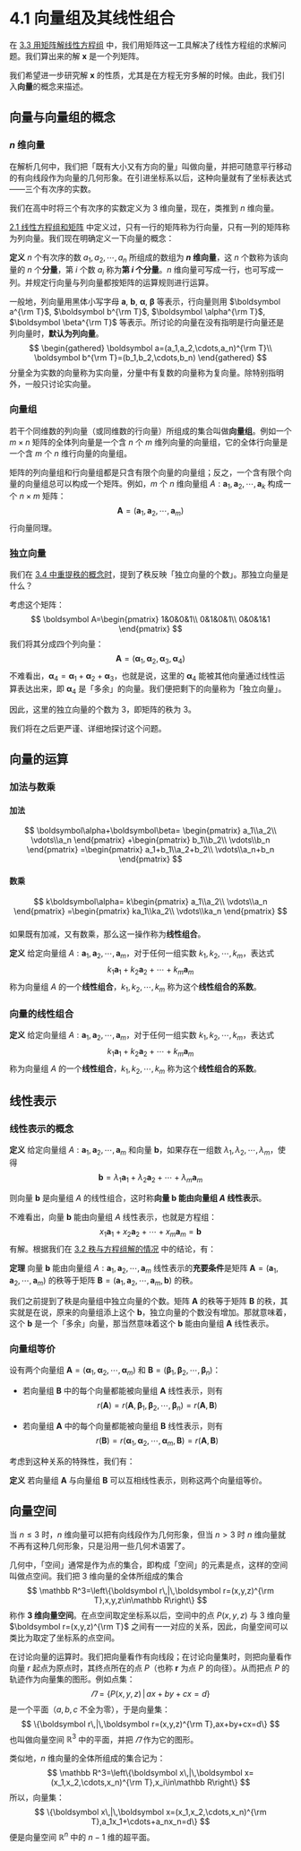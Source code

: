 # 4.1 向量组及其线性组合

在 [3.3 用矩阵解线性方程组](../3%20矩阵初等变换与线性方程组/3.3%20用矩阵解线性方程组) 中，我们用矩阵这一工具解决了线性方程组的求解问题。我们算出来的解 $\boldsymbol x$ 是一个列矩阵。

我们希望进一步研究解 $\boldsymbol x$ 的性质，尤其是在方程无穷多解的时候。由此，我们引入**向量**的概念来描述。

## 向量与向量组的概念

### $n$ 维向量

在解析几何中，我们把「既有大小又有方向的量」叫做向量，并把可随意平行移动的有向线段作为向量的几何形象。在引进坐标系以后，这种向量就有了坐标表达式——三个有次序的实数。

我们在高中时将三个有次序的实数定义为 3 维向量，现在，类推到 $n$ 维向量。

[2.1 线性方程组和矩阵](../2%20矩阵/2.1%20线性方程组和矩阵#几个特殊矩阵) 中定义过，只有一行的矩阵称为行向量，只有一列的矩阵称为列向量。我们现在明确定义一下向量的概念：

**定义** $n$ 个有次序的数 $a_1,a_2,\cdots,a_n$ 所组成的数组为 **$n$ 维向量**，这 $n$ 个数称为该向量的 $n$ 个**分量**，第 $i$ 个数 $a_i$ 称为**第 $i$ 个分量**。$n$ 维向量可写成一行，也可写成一列。并规定行向量与列向量都按矩阵的运算规则进行运算。

一般地，列向量用黑体小写字母 $\boldsymbol a$, $\boldsymbol b$, $\boldsymbol \alpha$, $\boldsymbol \beta$ 等表示，行向量则用 $\boldsymbol a^{\rm T}$, $\boldsymbol b^{\rm T}$, $\boldsymbol \alpha^{\rm T}$, $\boldsymbol \beta^{\rm T}$ 等表示。所讨论的向量在没有指明是行向量还是列向量时，**默认为列向量**。
$$
\begin{gathered}
\boldsymbol a=(a_1,a_2,\cdots,a_n)^{\rm T}\\
\boldsymbol b^{\rm T}=(b_1,b_2,\cdots,b_n)
\end{gathered}
$$
分量全为实数的向量称为实向量，分量中有复数的向量称为复向量。除特别指明外，一般只讨论实向量。

### 向量组

若干个同维数的列向量（或同维数的行向量）所组成的集合叫做**向量组**。例如一个 $m\times n$ 矩阵的全体列向量是一个含 $n$ 个 $m$ 维列向量的向量组，它的全体行向量是一个含 $m$ 个 $n$ 维行向量的向量组。

矩阵的列向量组和行向量组都是只含有限个向量的向量组；反之，一个含有限个向量的向量组总可以构成一个矩阵。例如，$m$ 个 $n$ 维向量组 $A:\boldsymbol a_1,\boldsymbol a_2,\cdots,\boldsymbol a_k$ 构成一个 $n\times m$ 矩阵：
$$
\boldsymbol A=(\boldsymbol a_1,\boldsymbol a_2,\cdots,\boldsymbol a_m)
$$
行向量同理。

### 独立向量

我们在 [3.4 中重提秩的概念时](../3%20矩阵初等变换与线性方程组/3.4%20再谈初等变换与秩#秩的概念)，提到了秩反映「独立向量的个数」。那独立向量是什么？

考虑这个矩阵：
$$
\boldsymbol A=\begin{pmatrix}
1&0&0&1\\
0&1&0&1\\
0&0&1&1
\end{pmatrix}
$$
我们将其分成四个列向量：
$$
\boldsymbol A=(\boldsymbol\alpha_1,\boldsymbol\alpha_2,\boldsymbol\alpha_3,\boldsymbol\alpha_4)
$$
不难看出，$\boldsymbol\alpha_4=\boldsymbol\alpha_1+\boldsymbol\alpha_2+\boldsymbol\alpha_3$，也就是说，这里的 $\boldsymbol\alpha_4$ 能被其他向量通过线性运算表达出来，即 $\boldsymbol\alpha_4$ 是「多余」的向量。我们便把剩下的向量称为「独立向量」。

因此，这里的独立向量的个数为 3，即矩阵的秩为 3。

我们将在之后更严谨、详细地探讨这个问题。

## 向量的运算

### 加法与数乘

#### 加法

$$
\boldsymbol\alpha+\boldsymbol\beta=
\begin{pmatrix}
a_1\\a_2\\ \vdots\\a_n
\end{pmatrix}
+\begin{pmatrix}
b_1\\b_2\\ \vdots\\b_n
\end{pmatrix}
=\begin{pmatrix}
a_1+b_1\\a_2+b_2\\ \vdots\\a_n+b_n
\end{pmatrix}
$$

#### 数乘

$$
k\boldsymbol\alpha=
k\begin{pmatrix}
a_1\\a_2\\ \vdots\\a_n
\end{pmatrix}
=\begin{pmatrix}
ka_1\\ka_2\\ \vdots\\ka_n
\end{pmatrix}
$$

### 

如果既有加减，又有数乘，那么这一操作称为**线性组合**。

**定义** 给定向量组 $A:\boldsymbol a_1,\boldsymbol a_2,\cdots,\boldsymbol a_m$，对于任何一组实数 $k_1,k_2,\cdots,k_m$，表达式
$$
k_1\boldsymbol a_1+k_2\boldsymbol a_2+\cdots+k_m\boldsymbol a_m
$$
称为向量组 $A$ 的一个**线性组合**，$k_1,k_2,\cdots,k_m$ 称为这个**线性组合的系数**。

### 向量的线性组合

**定义** 给定向量组 $A:\boldsymbol a_1,\boldsymbol a_2,\cdots,\boldsymbol a_m$，对于任何一组实数 $k_1,k_2,\cdots,k_m$，表达式
$$
k_1\boldsymbol a_1+k_2\boldsymbol a_2+\cdots+k_m\boldsymbol a_m
$$
称为向量组 $A$ 的一个**线性组合**，$k_1,k_2,\cdots,k_m$ 称为这个**线性组合的系数**。

## 线性表示

### 线性表示的概念

**定义** 给定向量组 $A:\boldsymbol a_1,\boldsymbol a_2,\cdots,\boldsymbol a_m$ 和向量 $\boldsymbol b$，如果存在一组数 $\lambda_1,\lambda_2,\cdots,\lambda_m$，使得
$$
\boldsymbol b=\lambda_1\boldsymbol a_1+\lambda_2\boldsymbol a_2+\cdots+\lambda_m\boldsymbol a_m
$$

则向量 $\boldsymbol b$ 是向量组 $A$ 的线性组合，这时称**向量 $\boldsymbol b$ 能由向量组 $A$ 线性表示**。

不难看出，向量 $\boldsymbol b$ 能由向量组 $A$ 线性表示，也就是方程组：
$$
x_1\boldsymbol a_1+x_2\boldsymbol a_2+\cdots+x_m\boldsymbol a_m=\boldsymbol b
$$
有解。根据我们在 [3.2 秩与方程组解的情况](../3%20矩阵初等变换与线性方程组/3.2%20秩与方程组解的情况#秩与方程组解的情况的关系) 中的结论，有：

**定理** 向量 $\boldsymbol b$ 能由向量组 $A:\boldsymbol a_1,\boldsymbol a_2,\cdots,\boldsymbol a_m$ 线性表示的**充要条件**是矩阵 $\boldsymbol A=(\boldsymbol a_1,\boldsymbol a_2,\cdots,\boldsymbol a_m)$ 的秩等于矩阵 $\boldsymbol B=(\boldsymbol a_1,\boldsymbol a_2,\cdots,\boldsymbol a_m,\boldsymbol b)$ 的秩。

我们之前提到了秩是向量组中独立向量的个数。矩阵 $\boldsymbol A$ 的秩等于矩阵 $\boldsymbol B$ 的秩，其实就是在说，原来的向量组添上这个 $\boldsymbol b$，独立向量的个数没有增加。那就意味着，这个 $\boldsymbol b$ 是一个「多余」向量，那当然意味着这个 $\boldsymbol b$ 能由向量组 $\boldsymbol A$ 线性表示。

### 向量组等价

设有两个向量组 $\boldsymbol A=(\boldsymbol\alpha_1,\boldsymbol\alpha_2,\cdots,\boldsymbol\alpha_m)$ 和 $\boldsymbol B=(\boldsymbol\beta_1,\boldsymbol\beta_2,\cdots,\boldsymbol\beta_n)$：

- 若向量组 $\boldsymbol B$ 中的每个向量都能被向量组 $\boldsymbol A$ 线性表示，则有
  $$
  r(\boldsymbol A)=r(\boldsymbol A,\boldsymbol\beta_1,\boldsymbol\beta_2,\cdots,\boldsymbol\beta_n)=r(\boldsymbol A,\boldsymbol B)
  $$

- 若向量组 $\boldsymbol A$ 中的每个向量都能被向量组 $\boldsymbol B$ 线性表示，则有
  $$
  r(\boldsymbol B)=r(\boldsymbol\alpha_1,\boldsymbol\alpha_2,\cdots,\boldsymbol\alpha_m,\boldsymbol B)=r(\boldsymbol A,\boldsymbol B)
  $$

考虑到这种关系的特殊性，我们有：

**定义** 若向量组 $\boldsymbol A$ 与向量组 $\boldsymbol B$ 可以互相线性表示，则称这两个向量组等价。

## 向量空间

当 $n\le3$ 时，$n$ 维向量可以把有向线段作为几何形象，但当 $n>3$ 时 $n$ 维向量就不再有这种几何形象，只是沿用一些几何术语罢了。

几何中，「空间」通常是作为点的集合，即构成「空间」的元素是点，这样的空间叫做点空间。我们把 3 维向量的全体所组成的集合
$$
\mathbb R^3=\left\{\boldsymbol r\,|\,\boldsymbol r=(x,y,z)^{\rm T},x,y,z\in\mathbb R\right\}
$$
称作 **3 维向量空间**。在点空间取定坐标系以后，空间中的点 $P(x,y,z)$ 与 3 维向量 $\boldsymbol r=(x,y,z)^{\rm T}$ 之间有一一对应的关系，因此，向量空间可以类比为取定了坐标系的点空间。

在讨论向量的运算时。我们把向量看作有向线段；在讨论向量集时，则把向量看作向量 $r$ 起点为原点时，其终点所在的点 $P$（也称 $\boldsymbol r$ 为点 $P$ 的向径）。从而把点 $P$ 的轨迹作为向量集的图形。例如点集：
$$
\varPi=\{P(x,y,z)\,|\,ax+by+cx=d\}
$$
是一个平面（$a,b,c$ 不全为零），于是向量集：
$$
\{\boldsymbol r\,|\,\boldsymbol r=(x,y,z)^{\rm T},ax+by+cx=d\}
$$
也叫做向量空间 $\mathbb R^3$ 中的平面，并把 $\varPi$ 作为它的图形。

类似地，$n$ 维向量的全体所组成的集合记为：
$$
\mathbb R^3=\left\{\boldsymbol x\,|\,\boldsymbol x=(x_1,x_2,\cdots,x_n)^{\rm T},x_i\in\mathbb R\right\}
$$
所以，向量集：
$$
\{\boldsymbol x\,|\,\boldsymbol x=(x_1,x_2,\cdots,x_n)^{\rm T},a_1x_1+\cdots+a_nx_n=d\}
$$
便是向量空间 $\mathbb R^n$ 中的 $n-1$ 维的超平面。

